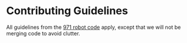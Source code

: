 # Contributing Guidelines

All guidelines from the [971 robot code](https://github.com/frc971/971-robot-2025/blob/main/CONTRIBUTING.md) apply, except that we will not be merging code to avoid clutter.
